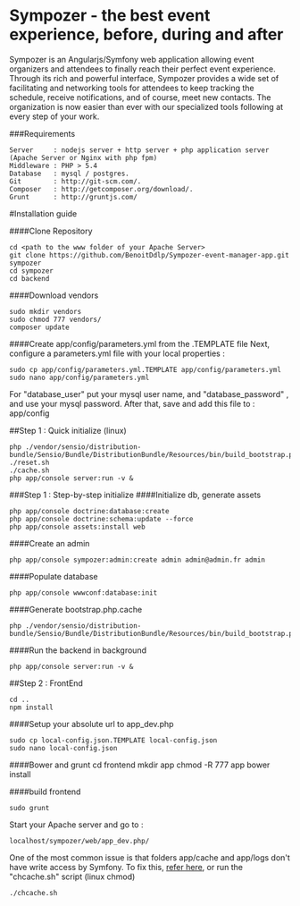 Sympozer - the best event experience, before, during and after
=============

Sympozer is an Angularjs/Symfony web application allowing event organizers and attendees to finally reach their perfect event experience.
Through its rich and powerful interface, Sympozer provides a wide set of facilitating and networking tools for attendees to keep tracking the schedule, receive notifications, and of course, meet new contacts.
The organization is now easier than ever with our specialized tools following at every step of your work.

###Requirements

	Server     : nodejs server + http server + php application server (Apache Server or Nginx with php fpm)
	Middleware : PHP > 5.4
	Database   : mysql / postgres.
	Git        : http://git-scm.com/.
	Composer   : http://getcomposer.org/download/.
	Grunt      : http://gruntjs.com/

#Installation guide
	
####Clone Repository

	cd <path to the www folder of your Apache Server>
	git clone https://github.com/BenoitDdlp/Sympozer-event-manager-app.git sympozer
	cd sympozer
    cd backend
	
####Download vendors

    sudo mkdir vendors
    sudo chmod 777 vendors/
	composer update

####Create app/config/parameters.yml from the .TEMPLATE file
Next, configure a parameters.yml file with your local properties :

    sudo cp app/config/parameters.yml.TEMPLATE app/config/parameters.yml
    sudo nano app/config/parameters.yml

For  "database_user" put your mysql user name, and "database_password" , and use your mysql password.
After that, save and add this file to : app/config

##Step 1 : Quick initialize (linux)

    php ./vendor/sensio/distribution-bundle/Sensio/Bundle/DistributionBundle/Resources/bin/build_bootstrap.php
    ./reset.sh
    ./cache.sh
    php app/console server:run -v &

###Step 1 : Step-by-step initialize
####Initialize db, generate assets

    php app/console doctrine:database:create
    php app/console doctrine:schema:update --force
    php app/console assets:install web

####Create an admin

    php app/console sympozer:admin:create admin admin@admin.fr admin


####Populate database

    php app/console wwwconf:database:init

####Generate bootstrap.php.cache

    php ./vendor/sensio/distribution-bundle/Sensio/Bundle/DistributionBundle/Resources/bin/build_bootstrap.php

####Run the backend in background

    php app/console server:run -v &

##Step 2 : FrontEnd

    cd ..
    npm install

####Setup your absolute url to app_dev.php

    sudo cp local-config.json.TEMPLATE local-config.json
    sudo nano local-config.json
    
####Bower and grunt
    cd frontend
    mkdir app
    chmod -R 777 app
    bower install

####build frontend

    sudo grunt
    


Start your Apache server and go to :

    localhost/sympozer/web/app_dev.php/

One of the most common issue is that folders app/cache and app/logs don't have write access by Symfony. To fix this, [refer here](http://symfony.com/doc/current/book/installation.html#configuration-and-setup),
or run the "chcache.sh" script (linux chmod)

    ./chcache.sh